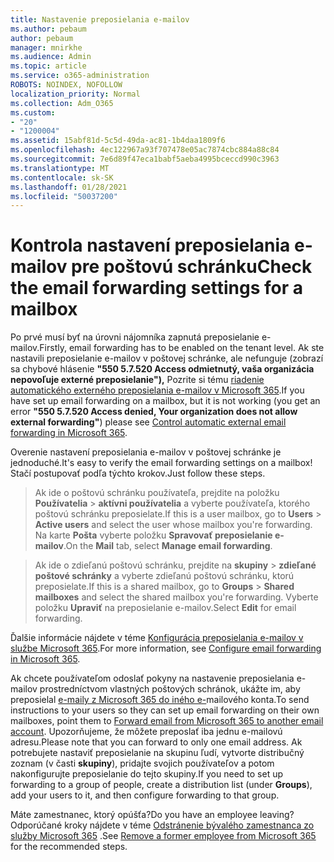 ```yaml
---
title: Nastavenie preposielania e-mailov
ms.author: pebaum
author: pebaum
manager: mnirkhe
ms.audience: Admin
ms.topic: article
ms.service: o365-administration
ROBOTS: NOINDEX, NOFOLLOW
localization_priority: Normal
ms.collection: Adm_O365
ms.custom:
- "20"
- "1200004"
ms.assetid: 15abf81d-5c5d-49da-ac81-1b4daa1809f6
ms.openlocfilehash: 4ec122967a93f707478e05ac7874cbc884a88c84
ms.sourcegitcommit: 7e6d89f47eca1babf5aeba4995bceccd990c3963
ms.translationtype: MT
ms.contentlocale: sk-SK
ms.lasthandoff: 01/28/2021
ms.locfileid: "50037200"
---
```

# <a name="check-the-email-forwarding-settings-for-a-mailbox"></a><span data-ttu-id="8ef3b-102">Kontrola nastavení preposielania e-mailov pre poštovú schránku</span><span class="sxs-lookup"><span data-stu-id="8ef3b-102">Check the email forwarding settings for a mailbox</span></span>

<span data-ttu-id="8ef3b-103">Po prvé musí byť na úrovni nájomníka zapnutá preposielanie e-mailov.</span><span class="sxs-lookup"><span data-stu-id="8ef3b-103">Firstly, email forwarding has to be enabled on the tenant level.</span></span> <span data-ttu-id="8ef3b-104">Ak ste nastavili preposielanie e-mailov v poštovej schránke, ale nefunguje (zobrazí sa chybové hlásenie **"550 5.7.520 Access odmietnutý, vaša organizácia nepovoľuje externé preposielanie"),** Pozrite si tému [riadenie automatického externého preposielania e-mailov v Microsoft 365](https://docs.microsoft.com/microsoft-365/security/office-365-security/external-email-forwarding?view=o365-worldwide).</span><span class="sxs-lookup"><span data-stu-id="8ef3b-104">If you have set up email forwarding on a mailbox, but it is not working (you get an error **"550 5.7.520 Access denied, Your organization does not allow external forwarding"**) please see [Control automatic external email forwarding in Microsoft 365](https://docs.microsoft.com/microsoft-365/security/office-365-security/external-email-forwarding?view=o365-worldwide).</span></span>

<span data-ttu-id="8ef3b-105">Overenie nastavení preposielania e-mailov v poštovej schránke je jednoduché.</span><span class="sxs-lookup"><span data-stu-id="8ef3b-105">It's easy to verify the email forwarding settings on a mailbox!</span></span> <span data-ttu-id="8ef3b-106">Stačí postupovať podľa týchto krokov.</span><span class="sxs-lookup"><span data-stu-id="8ef3b-106">Just follow these steps.</span></span>
  
> <span data-ttu-id="8ef3b-107">Ak ide o poštovú schránku používateľa, prejdite na položku **Používatelia** \> **aktívni používatelia** a vyberte používateľa, ktorého poštovú schránku preposielate.</span><span class="sxs-lookup"><span data-stu-id="8ef3b-107">If this is a user mailbox, go to **Users** \> **Active users** and select the user whose mailbox you're forwarding.</span></span> <span data-ttu-id="8ef3b-108">Na karte **Pošta** vyberte položku **Spravovať preposielanie e-mailov**.</span><span class="sxs-lookup"><span data-stu-id="8ef3b-108">On the **Mail** tab, select **Manage email forwarding**.</span></span>

> <span data-ttu-id="8ef3b-109">Ak ide o zdieľanú poštovú schránku, prejdite na **skupiny** \> **zdieľané poštové schránky** a vyberte zdieľanú poštovú schránku, ktorú preposielate.</span><span class="sxs-lookup"><span data-stu-id="8ef3b-109">If this is a shared mailbox, go to **Groups** \> **Shared mailboxes** and select the shared mailbox you're forwarding.</span></span> <span data-ttu-id="8ef3b-110">Vyberte položku **Upraviť** na preposielanie e-mailov.</span><span class="sxs-lookup"><span data-stu-id="8ef3b-110">Select **Edit** for email forwarding.</span></span>

<span data-ttu-id="8ef3b-111">Ďalšie informácie nájdete v téme [Konfigurácia preposielania e-mailov v službe Microsoft 365](https://docs.microsoft.com/microsoft-365/admin/email/configure-email-forwarding).</span><span class="sxs-lookup"><span data-stu-id="8ef3b-111">For more information, see [Configure email forwarding in Microsoft 365](https://docs.microsoft.com/microsoft-365/admin/email/configure-email-forwarding).</span></span>
  
<span data-ttu-id="8ef3b-112">Ak chcete používateľom odoslať pokyny na nastavenie preposielania e-mailov prostredníctvom vlastných poštových schránok, ukážte im, aby preposielal [e-maily z Microsoft 365 do iného e-](https://support.office.com/article/Forward-email-from-Office-365-to-another-email-account-1ed4ee1e-74f8-4f53-a174-86b748ff6a0e)mailového konta.</span><span class="sxs-lookup"><span data-stu-id="8ef3b-112">To send instructions to your users so they can set up email forwarding on their own mailboxes, point them to [Forward email from Microsoft 365 to another email account](https://support.office.com/article/Forward-email-from-Office-365-to-another-email-account-1ed4ee1e-74f8-4f53-a174-86b748ff6a0e).</span></span> <span data-ttu-id="8ef3b-113">Upozorňujeme, že môžete preposlať iba jednu e-mailovú adresu.</span><span class="sxs-lookup"><span data-stu-id="8ef3b-113">Please note that you can forward to only one email address.</span></span> <span data-ttu-id="8ef3b-114">Ak potrebujete nastaviť preposielanie na skupinu ľudí, vytvorte distribučný zoznam (v časti **skupiny**), pridajte svojich používateľov a potom nakonfigurujte preposielanie do tejto skupiny.</span><span class="sxs-lookup"><span data-stu-id="8ef3b-114">If you need to set up forwarding to a group of people, create a distribution list (under **Groups**), add your users to it, and then configure forwarding to that group.</span></span>
  
<span data-ttu-id="8ef3b-115">Máte zamestnanec, ktorý opúšťa?</span><span class="sxs-lookup"><span data-stu-id="8ef3b-115">Do you have an employee leaving?</span></span> <span data-ttu-id="8ef3b-116">Odporúčané kroky nájdete v téme [Odstránenie bývalého zamestnanca zo služby Microsoft 365](https://docs.microsoft.com/microsoft-365/admin/add-users/remove-former-employee) .</span><span class="sxs-lookup"><span data-stu-id="8ef3b-116">See [Remove a former employee from Microsoft 365](https://docs.microsoft.com/microsoft-365/admin/add-users/remove-former-employee) for the recommended steps.</span></span>